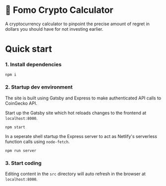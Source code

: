 # 🚀 Fomo Crypto Calculator

A cryptocurrency calculator to pinpoint the precise amount of regret in dollars you should have for not investing earlier.

# Quick start

### 1. Install dependencies

```
npm i
```

### 2. Startup dev environment

The site is built using Gatsby and Express to make authenticated API calls to CoinGecko API.

Start up the Gatsby site which hot reloads changes to the frontend at `localhost:8000`.

```
npm start
```

In a seperate shell startup the Express server to act as Netlify's serverless function calls using `node-fetch`.

```
npm run server
```

### 3. Start coding

Editing content in the `src` directory will auto refresh in the browser at `localhost:8000`.
